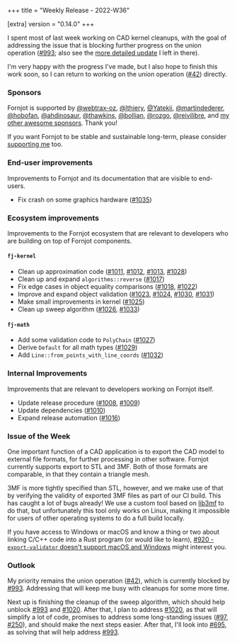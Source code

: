 +++
title = "Weekly Release - 2022-W36"

[extra]
version = "0.14.0"
+++

I spent most of last week working on CAD kernel cleanups, with the goal of addressing the issue that is blocking further progress on the union operation ([#993]; also see the [more detailed update](https://github.com/hannobraun/Fornjot/issues/993#issuecomment-1234425471) I left in there).

 I'm very happy with the progress I've made, but I also hope to finish this work soon, so I can return to working on the union operation ([#42]) directly.


### Sponsors

Fornjot is supported by [@webtrax-oz](https://github.com/webtrax-oz), [@lthiery](https://github.com/lthiery), [@Yatekii](https://github.com/Yatekii), [@martindederer](https://github.com/martindederer), [@hobofan](https://github.com/hobofan), [@ahdinosaur](https://github.com/ahdinosaur), [@thawkins](https://github.com/thawkins), [@bollian](https://github.com/bollian), [@rozgo](https://github.com/rozgo), [@reivilibre](https://github.com/reivilibre), and [my other awesome sponsors](https://github.com/sponsors/hannobraun). Thank you!

If you want Fornjot to be stable and sustainable long-term, please consider [supporting me](https://github.com/sponsors/hannobraun) too.


### End-user improvements

Improvements to Fornjot and its documentation that are visible to end-users.

- Fix crash on some graphics hardware ([#1035])


### Ecosystem improvements

Improvements to the Fornjot ecosystem that are relevant to developers who are building on top of Fornjot components.

#### `fj-kernel`

- Clean up approximation code ([#1011], [#1012], [#1013], [#1028])
- Clean up and expand `algorithms::reverse` ([#1017])
- Fix edge cases in object equality comparisons ([#1018], [#1022])
- Improve and expand object validation ([#1023], [#1024], [#1030], [#1031])
- Make small improvements in kernel ([#1025])
- Clean up sweep algorithm ([#1026], [#1033])

#### `fj-math`

- Add some validation code to `PolyChain` ([#1027])
- Derive `Default` for all math types ([#1029])
- Add `Line::from_points_with_line_coords` ([#1032])


### Internal Improvements

Improvements that are relevant to developers working on Fornjot itself.

- Update release procedure ([#1008], [#1009])
- Update dependencies ([#1010])
- Expand release automation ([#1016])


[#1008]: https://github.com/hannobraun/Fornjot/pull/1008
[#1009]: https://github.com/hannobraun/Fornjot/pull/1009
[#1010]: https://github.com/hannobraun/Fornjot/pull/1010
[#1011]: https://github.com/hannobraun/Fornjot/pull/1011
[#1012]: https://github.com/hannobraun/Fornjot/pull/1012
[#1013]: https://github.com/hannobraun/Fornjot/pull/1013
[#1016]: https://github.com/hannobraun/Fornjot/pull/1016
[#1017]: https://github.com/hannobraun/Fornjot/pull/1017
[#1018]: https://github.com/hannobraun/Fornjot/pull/1018
[#1022]: https://github.com/hannobraun/Fornjot/pull/1022
[#1023]: https://github.com/hannobraun/Fornjot/pull/1023
[#1024]: https://github.com/hannobraun/Fornjot/pull/1024
[#1025]: https://github.com/hannobraun/Fornjot/pull/1025
[#1026]: https://github.com/hannobraun/Fornjot/pull/1026
[#1027]: https://github.com/hannobraun/Fornjot/pull/1027
[#1028]: https://github.com/hannobraun/Fornjot/pull/1028
[#1029]: https://github.com/hannobraun/Fornjot/pull/1029
[#1030]: https://github.com/hannobraun/Fornjot/pull/1030
[#1031]: https://github.com/hannobraun/Fornjot/pull/1031
[#1032]: https://github.com/hannobraun/Fornjot/pull/1032
[#1033]: https://github.com/hannobraun/Fornjot/pull/1033
[#1035]: https://github.com/hannobraun/Fornjot/pull/1035


### Issue of the Week

One important function of a CAD application is to export the CAD model to external file formats, for further processing in other software. Fornjot currently supports export to STL and 3MF. Both of those formats are comparable, in that they contain a triangle mesh.

3MF is more tightly specified than STL, however, and we make use of that by verifying the validity of exported 3MF files as part of our CI build. This has caught a lot of bugs already! We use a custom tool based on [lib3mf](https://github.com/3MFConsortium/lib3mf) to do that, but unfortunately this tool only works on Linux, making it impossible for users of other operating systems to do a full build locally.

If you have access to Windows or macOS and know a thing or two about linking C/C++ code into a Rust program (or would like to learn), [#920 - `export-validator` doesn't support macOS and Windows](https://github.com/hannobraun/Fornjot/issues/920) might interest you.


### Outlook

My priority remains the union operation ([#42]), which is currently blocked by [#993]. Addressing that will keep me busy with cleanups for some more time.

Next up is finishing the cleanup of the sweep algorithm, which should help unblock [#993] and [#1020]. After that, I plan to address [#1020], as that will simplify a lot of code, promises to address some long-standing issues ([#97], [#250]), and should make the next steps easier. After that, I'll look into [#695], as solving that will help address [#993].


[#42]: https://github.com/hannobraun/Fornjot/issues/42
[#97]: https://github.com/hannobraun/Fornjot/issues/97
[#250]: https://github.com/hannobraun/Fornjot/issues/250
[#695]: https://github.com/hannobraun/Fornjot/issues/695
[#993]: https://github.com/hannobraun/Fornjot/issues/993
[#1020]: https://github.com/hannobraun/Fornjot/issues/1020
